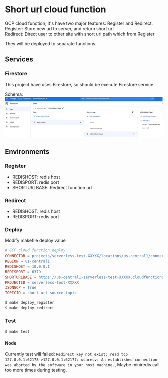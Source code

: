 # Short url cloud function

GCP cloud function, it's have two major features: Register and Redirect.  
Register: Store new url to server, and return short url  
Redirect: Direct user to other site with short url path which from Register  

They will be deployed to separate functions.  

## Services

### Firestore

This project have uses Firestore, so should be execute Firestore service.  

Schema:  
![firestore_schema.png](images/firestore_schema.png)  


## Environments

### Register

* REDISHOST: redis host
* REDISPORT: redis port
* SHORTURLBASE: Redirect function url

### Redirect

* REDISHOST: redis host
* REDISPORT: redis port

### Deploy

Modify makefile deploy value  

```makefile
# GCP cloud function deploy
CONNECTOR = projects/serverless-test-XXXXX/locations/us-central1/connectors/serverless-connector
REGION = us-central1
REDISHOST = 10.0.0.1
REDISPORT = 6379
SHORTURLBASE = https://us-central1-serverless-test-XXXXX.cloudfunctions.net/Redirect/
PROJECTID = serverless-test-XXXXX
ISONGCP = True
TOPICID = short-url-source-topic
```

```cmd
$ make deploy_register
$ make deploy_redirect
```

### Test

```cmd
$ make test
```

#### Node

Currently test will failed: `Redirect key not exist: read tcp 127.0.0.1:62178->127.0.0.1:62177: wsarecv: An established connection was aborted by the software in your host machine.`, Maybe miniredis call too more times during testing.
